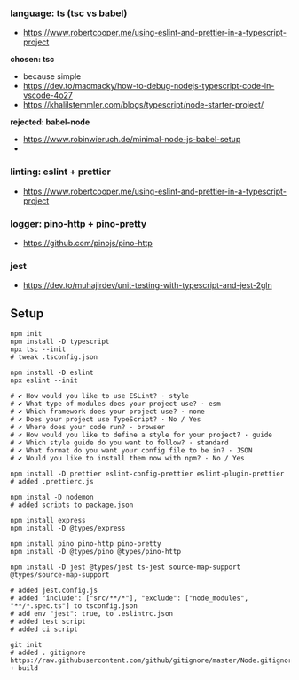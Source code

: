 ### language: ts (tsc vs babel)

- https://www.robertcooper.me/using-eslint-and-prettier-in-a-typescript-project

**chosen: tsc**

- because simple
- https://dev.to/macmacky/how-to-debug-nodejs-typescript-code-in-vscode-4o27
- https://khalilstemmler.com/blogs/typescript/node-starter-project/

**rejected: babel-node**

- https://www.robinwieruch.de/minimal-node-js-babel-setup
-

### linting: eslint + prettier

- https://www.robertcooper.me/using-eslint-and-prettier-in-a-typescript-project

### logger: pino-http + pino-pretty

- https://github.com/pinojs/pino-http

### jest

- https://dev.to/muhajirdev/unit-testing-with-typescript-and-jest-2gln

## Setup

```
npm init
npm install -D typescript
npx tsc --init
# tweak .tsconfig.json

npm install -D eslint
npx eslint --init

# ✔ How would you like to use ESLint? · style
# ✔ What type of modules does your project use? · esm
# ✔ Which framework does your project use? · none
# ✔ Does your project use TypeScript? · No / Yes
# ✔ Where does your code run? · browser
# ✔ How would you like to define a style for your project? · guide
# ✔ Which style guide do you want to follow? · standard
# ✔ What format do you want your config file to be in? · JSON
# ✔ Would you like to install them now with npm? · No / Yes

npm install -D prettier eslint-config-prettier eslint-plugin-prettier
# added .prettierc.js

npm instal -D nodemon
# added scripts to package.json

npm install express
npm install -D @types/express

npm install pino pino-http pino-pretty
npm install -D @types/pino @types/pino-http

npm install -D jest @types/jest ts-jest source-map-support @types/source-map-support

# added jest.config.js
# added "include": ["src/**/*"], "exclude": ["node_modules", "**/*.spec.ts"] to tsconfig.json
# add env "jest": true, to .eslintrc.json
# added test script
# added ci script

git init
# added . gitignore https://raw.githubusercontent.com/github/gitignore/master/Node.gitignore + build

```

